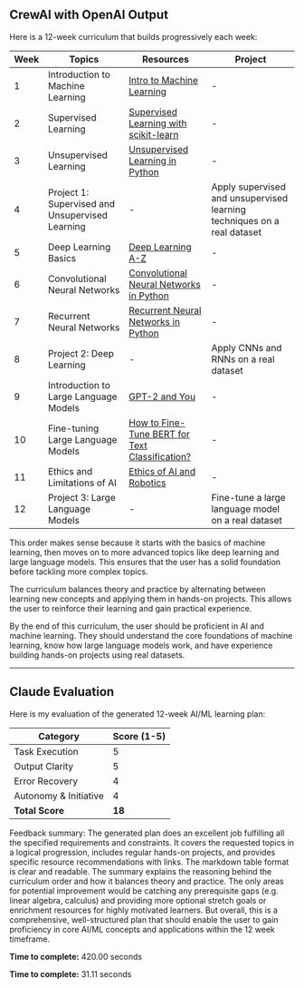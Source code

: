 ## CrewAI with OpenAI Output

Here is a 12-week curriculum that builds progressively each week:

| Week | Topics | Resources | Project |
| --- | --- | --- | --- |
| 1 | Introduction to Machine Learning | [Intro to Machine Learning](https://www.udacity.com/course/intro-to-machine-learning--ud120) | - |
| 2 | Supervised Learning | [Supervised Learning with scikit-learn](https://www.datacamp.com/courses/supervised-learning-with-scikit-learn) | - |
| 3 | Unsupervised Learning | [Unsupervised Learning in Python](https://www.datacamp.com/courses/unsupervised-learning-in-python) | - |
| 4 | Project 1: Supervised and Unsupervised Learning | - | Apply supervised and unsupervised learning techniques on a real dataset |
| 5 | Deep Learning Basics | [Deep Learning A-Z](https://www.udemy.com/course/deeplearning/) | - |
| 6 | Convolutional Neural Networks | [Convolutional Neural Networks in Python](https://www.datacamp.com/courses/convolutional-neural-networks-in-python) | - |
| 7 | Recurrent Neural Networks | [Recurrent Neural Networks in Python](https://www.datacamp.com/courses/recurrent-neural-networks-in-python) | - |
| 8 | Project 2: Deep Learning | - | Apply CNNs and RNNs on a real dataset |
| 9 | Introduction to Large Language Models | [GPT-2 and You](https://www.youtube.com/watch?v=8pDm_lnMX0o) | - |
| 10 | Fine-tuning Large Language Models | [How to Fine-Tune BERT for Text Classification?](https://arxiv.org/abs/1905.05583) | - |
| 11 | Ethics and Limitations of AI | [Ethics of AI and Robotics](https://plato.stanford.edu/archives/win2018/entries/ethics-ai/) | - |
| 12 | Project 3: Large Language Models | - | Fine-tune a large language model on a real dataset |

This order makes sense because it starts with the basics of machine learning, then moves on to more advanced topics like deep learning and large language models. This ensures that the user has a solid foundation before tackling more complex topics.

The curriculum balances theory and practice by alternating between learning new concepts and applying them in hands-on projects. This allows the user to reinforce their learning and gain practical experience.

By the end of this curriculum, the user should be proficient in AI and machine learning. They should understand the core foundations of machine learning, know how large language models work, and have experience building hands-on projects using real datasets.

---

## Claude Evaluation

Here is my evaluation of the generated 12-week AI/ML learning plan:

| Category | Score (1-5) |
| --- | --- |
| Task Execution | 5 |
| Output Clarity | 5 |
| Error Recovery | 4 |
| Autonomy & Initiative | 4 |
| **Total Score** | **18** |

Feedback summary:
The generated plan does an excellent job fulfilling all the specified requirements and constraints. It covers the requested topics in a logical progression, includes regular hands-on projects, and provides specific resource recommendations with links. The markdown table format is clear and readable. The summary explains the reasoning behind the curriculum order and how it balances theory and practice. The only areas for potential improvement would be catching any prerequisite gaps (e.g. linear algebra, calculus) and providing more optional stretch goals or enrichment resources for highly motivated learners. But overall, this is a comprehensive, well-structured plan that should enable the user to gain proficiency in core AI/ML concepts and applications within the 12 week timeframe.

**Time to complete:** 420.00 seconds

**Time to complete:** 31.11 seconds
